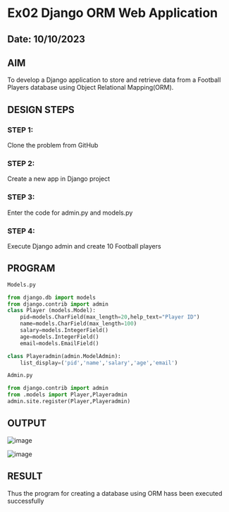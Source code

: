 # Ex02 Django ORM Web Application
## Date: 10/10/2023

## AIM
To develop a Django application to store and retrieve data from a Football Players database using Object Relational Mapping(ORM).

## DESIGN STEPS

### STEP 1:
Clone the problem from GitHub

### STEP 2:
Create a new app in Django project

### STEP 3:
Enter the code for admin.py and models.py

### STEP 4:
Execute Django admin and create 10 Football players

## PROGRAM

```py
Models.py

from django.db import models
from django.contrib import admin
class Player (models.Model):
    pid=models.CharField(max_length=20,help_text="Player ID")
    name=models.CharField(max_length=100)
    salary=models.IntegerField()
    age=models.IntegerField()
    email=models.EmailField()

class Playeradmin(admin.ModelAdmin):
    list_display=('pid','name','salary','age','email')

Admin.py

from django.contrib import admin
from .models import Player,Playeradmin
admin.site.register(Player,Playeradmin)
```

## OUTPUT

![image](https://github.com/Barath0271/ORM/assets/135820464/ae2ca322-dec4-4116-ac8b-72f0423388cb)

![image](https://github.com/Barath0271/ORM/assets/135820464/16c32f5d-2b85-4b71-b5ea-b3c3b480f81a)



## RESULT
Thus the program for creating a database using ORM hass been executed successfully
